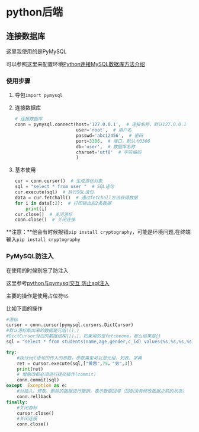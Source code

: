 # python后端



## 连接数据库

这里我使用的是PyMySQL

可以参照这里来配置环境[Python连接MySQL数据库方法介绍](https://zhuanlan.zhihu.com/p/79021906)



### 使用步骤

1. 导包`import pymysql`

2. 连接数据库

   ```python
   # 连接数据库
   conn = pymysql.connect(host='127.0.0.1',  # 连接名称，默认127.0.0.1
                          user='root',  # 用户名
                          passwd='abc12456',  # 密码
                          port=3306,  # 端口，默认为3306
                          db='user',  # 数据库名称
                          charset='utf8'  # 字符编码
                          )
   ```

3. 基本使用

   ```python
   cur = conn.cursor()  # 生成游标对象
   sql = "select * from user "  # SQL语句
   cur.execute(sql)  # 执行SQL语句
   data = cur.fetchall()  # 通过fetchall方法获得数据
   for i in data[:2]:  # 打印输出前2条数据
       print(i)
   cur.close()  # 关闭游标
   conn.close()  # 关闭连接
   ```

**注意：**他会有时候报错`pip install cryptography`，可能是环境问题,在终端输入`pip install cryptography`



### PyMySQL防注入

在使用的时候别忘了防注入

这里参考[python与pymysql交互 防止sql注入](https://blog.csdn.net/erfan_lang/article/details/120527431)

主要的操作是使用占位符`%S`

比如下面的操作

```python
#游标
cursor = conn.cursor(pymysql.cursors.DictCursor)
#默认游标取出来的数据是元组((),)
#DictCursor对应的数据结构{[]，]，如果用的是fetcheone，那么结果是{}
sql = "select * from students(name,age,gender,c_id) values(%s,%s,%s,%s);"

try:
    #执行sql语句的传入的参数，参数类型可以是元组、列表、字典
    ret = cursor.execute(sql,["黄蓉",75，"男",3])
    print(ret)
    # 增删改都必须进行提交操作(commit)
    conn.commit(sql)
except  Exception as e:
    #对插入、修改、删除的数据进行撤销，表示数据回滚（回到没有修改数据之前的状态）
    conn.rellback
finally:
    #关闭游标
    cursor.close()
    #关闭连接
    conn.close()
```

